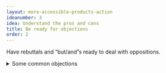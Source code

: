 ```yaml
---
layout: more-accessible-products-action
ideanumber: 3
idea: Understand the pros and cons
title: Be ready for objections
order: 2
---
```


Have rebuttals and “but/and”s ready to deal with oppositions.

<details>
	<summary>Some common objections</summary>
	
	{%- capture sco -%}
	{% include some-common-objections.md %}
	{%- endcapture -%}
	{{ sco | markdownify }}
</details>
